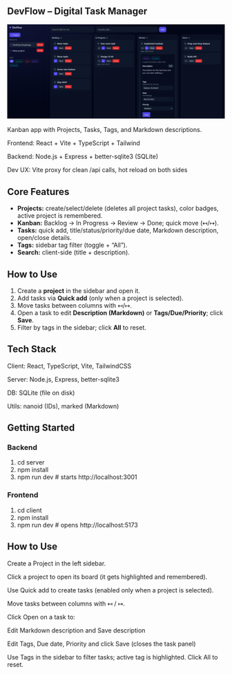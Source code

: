 ## DevFlow – Digital Task Manager

 <img src="photo\Screenshot (228).png">

Kanban app with Projects, Tasks, Tags, and Markdown descriptions.

Frontend: React + Vite + TypeScript + Tailwind

Backend: Node.js + Express + better-sqlite3 (SQLite)

Dev UX: Vite proxy for clean /api calls, hot reload on both sides

## Core Features
- **Projects:** create/select/delete (deletes all project tasks), color badges, active project is remembered.
- **Kanban:** Backlog → In Progress → Review → Done; quick move (↤/↦).
- **Tasks:** quick add, title/status/priority/due date, Markdown description, open/close details.
- **Tags:** sidebar tag filter (toggle + “All”).
- **Search:** client-side (title + description).

## How to Use
1. Create a **project** in the sidebar and open it.
2. Add tasks via **Quick add** (only when a project is selected).
3. Move tasks between columns with ↤/↦.
4. Open a task to edit **Description (Markdown)** or **Tags/Due/Priority**; click **Save**.
5. Filter by tags in the sidebar; click **All** to reset.

## Tech Stack

Client: React, TypeScript, Vite, TailwindCSS

Server: Node.js, Express, better-sqlite3

DB: SQLite (file on disk)

Utils: nanoid (IDs), marked (Markdown)

## Getting Started 
### Backend
1. cd server
2. npm install
3. npm run dev         # starts http://localhost:3001

### Frontend

1. cd client
2. npm install
3. npm run dev         # opens http://localhost:5173

## How to Use

Create a Project in the left sidebar.

Click a project to open its board (it gets highlighted and remembered).

Use Quick add to create tasks (enabled only when a project is selected).

Move tasks between columns with ↤ / ↦.

Click Open on a task to:

Edit Markdown description and Save description

Edit Tags, Due date, Priority and click Save (closes the task panel)

Use Tags in the sidebar to filter tasks; active tag is highlighted. Click All to reset.
